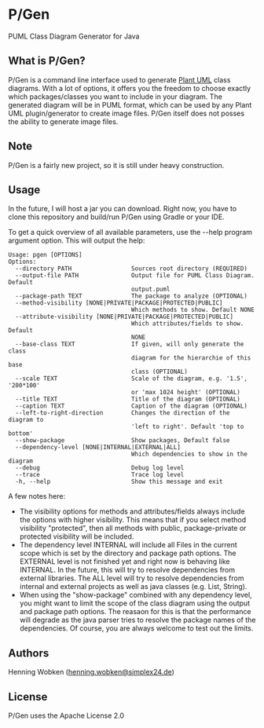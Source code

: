 # P/Gen
PUML Class Diagram Generator for Java

## What is P/Gen?

P/Gen is a command line interface used to generate [Plant UML](#http://plantuml.com/) class diagrams.
With a lot of options, it offers you the freedom to choose exactly which packages/classes you want to include in your diagram. 
The generated diagram will be in PUML format, which can be used by any Plant UML plugin/generator to create image files. 
P/Gen itself does not posses the ability to generate image files.

## Note

P/Gen is a fairly new project, so it is still under heavy construction.

## Usage

In the future, I will host a jar you can download. Right now, you have to clone this repository and build/run P/Gen using Gradle or your IDE.

To get a quick overview of all available parameters, use the --help program argument option.
This will output the help:

```
Usage: pgen [OPTIONS]
Options:
  --directory PATH                 Sources root directory (REQUIRED)
  --output-file PATH               Output file for PUML Class Diagram. Default
                                   output.puml
  --package-path TEXT              The package to analyze (OPTIONAL)
  --method-visibility [NONE|PRIVATE|PACKAGE|PROTECTED|PUBLIC]
                                   Which methods to show. Default NONE
  --attribute-visibility [NONE|PRIVATE|PACKAGE|PROTECTED|PUBLIC]
                                   Which attributes/fields to show. Default
                                   NONE
  --base-class TEXT                If given, will only generate the class
                                   diagram for the hierarchie of this base
                                   class (OPTIONAL)
  --scale TEXT                     Scale of the diagram, e.g. '1.5', '200*100'
                                   or 'max 1024 height' (OPTIONAL)
  --title TEXT                     Title of the diagram (OPTIONAL)
  --caption TEXT                   Caption of the diagram (OPTIONAL)
  --left-to-right-direction        Changes the direction of the diagram to
                                   'left to right'. Default 'top to bottom'
  --show-package                   Show packages, Default false
  --dependency-level [NONE|INTERNAL|EXTERNAL|ALL]
                                   Which dependencies to show in the diagram
  --debug                          Debug log level
  --trace                          Trace log level
  -h, --help                       Show this message and exit
```

A few notes here:
- The visibility options for methods and attributes/fields always include the options with higher visibility. 
This means that if you select method visibility "protected", then all methods with public, package-private or protected visibility will be included. 
- The dependency level INTERNAL will include all Files in the current scope which is set by the directory and package path options. 
The EXTERNAL level is not finished yet and right now is behaving like INTERNAL. 
In the future, this will try to resolve dependencies from external libraries. 
The ALL level will try to resolve dependencies from internal and external projects as well as java classes (e.g. List, String).
- When using the "show-package" combined with any dependency level, you might want to limit the scope of the class diagram using the output and package path options.
The reasaon for this is that the performance will degrade as the java parser tries to resolve the package names of the dependencies.
Of course, you are always welcome to test out the limits.  

## Authors

Henning Wobken ([henning.wobken@simplex24.de](#mailto:henning.wobken@simplex24.de))

## License

P/Gen uses the Apache License 2.0
